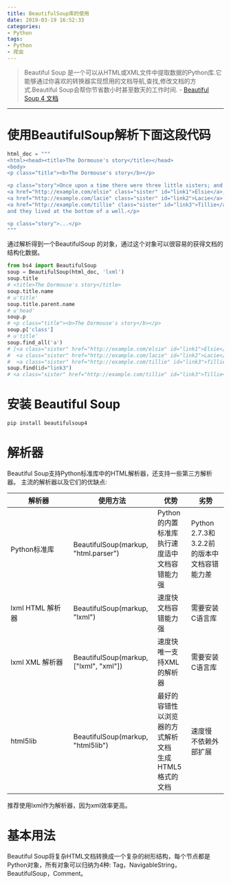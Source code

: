 ```yaml
---
title: BeautifulSoup库的使用
date: 2019-03-19 16:52:33
categories:
- Python
tags:
- Python
- 爬虫
---
```

>Beautiful Soup 是一个可以从HTML或XML文件中提取数据的Python库.它能够通过你喜欢的转换器实现惯用的文档导航,查找,修改文档的方式.Beautiful Soup会帮你节省数小时甚至数天的工作时间.
> \- [Beautiful Soup 4 文档][bs4]
---
# 使用BeautifulSoup解析下面这段代码
~~~ python
html_doc = """
<html><head><title>The Dormouse's story</title></head>
<body>
<p class="title"><b>The Dormouse's story</b></p>

<p class="story">Once upon a time there were three little sisters; and their names were
<a href="http://example.com/elsie" class="sister" id="link1">Elsie</a>,
<a href="http://example.com/lacie" class="sister" id="link2">Lacie</a> and
<a href="http://example.com/tillie" class="sister" id="link3">Tillie</a>;
and they lived at the bottom of a well.</p>

<p class="story">...</p>
"""
~~~
通过解析得到一个BeautifulSoup 的对象，通过这个对象可以很容易的获得文档的结构化数据。
~~~ python
from bs4 import BeautifulSoup
soup = BeautifulSoup(html_doc, 'lxml')
soup.title
# <title>The Dormouse's story</title>
soup.title.name
# u'title'
soup.title.parent.name
# u'head'
soup.p
# <p class="title"><b>The Dormouse's story</b></p>
soup.p['class']
# u'title'
soup.find_all('a')
# [<a class="sister" href="http://example.com/elsie" id="link1">Elsie</a>,
#  <a class="sister" href="http://example.com/lacie" id="link2">Lacie</a>,
#  <a class="sister" href="http://example.com/tillie" id="link3">Tillie</a>]
soup.find(id="link3")
# <a class="sister" href="http://example.com/tillie" id="link3">Tillie</a>
~~~
# 安装 Beautiful Soup
~~~ bash
pip install beautifulsoup4
~~~
# 解析器
Beautiful Soup支持Python标准库中的HTML解析器，还支持一些第三方解析器。
主流的解析器以及它们的优缺点:

<style>
table th:first-of-type {
	width: 130px;
}
</style>

解析器|使用方法|优势|劣势
-|-|-|-
Python标准库|BeautifulSoup(markup, "html.parser")|Python的内置标准库<br>执行速度适中<br>文档容错能力强|Python 2.7.3和3.2.2前的版本中文档容错能力差
lxml HTML 解析器|BeautifulSoup(markup, "lxml")|速度快<br>文档容错能力强|需要安装C语言库
lxml XML 解析器|BeautifulSoup(markup, ["lxml", "xml"])|速度快<br>唯一支持XML的解析器|需要安装C语言库
html5lib|BeautifulSoup(markup, "html5lib")|最好的容错性<br>以浏览器的方式解析文档<br>生成HTML5格式的文档|速度慢<br>不依赖外部扩展

推荐使用lxml作为解析器，因为xml效率更高。
# 基本用法
Beautiful Soup将复杂HTML文档转换成一个复杂的树形结构，每个节点都是Python对象，所有对象可以归纳为4种: Tag，NavigableString，BeautifulSoup，Comment。


[bs4]: https://www.crummy.com/software/BeautifulSoup/bs4/doc.zh/